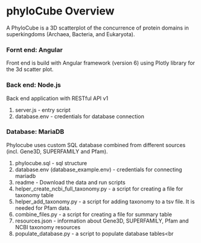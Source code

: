 # phyloCube Overview
A PhyloCube is a 3D scatterplot of the concurrence of protein domains in superkingdoms (Archaea, Bacteria, and Eukaryota).

### Fornt end: Angular
Front end is build with Angular framework (version 6) using Plotly library for the 3d scatter plot.

### Back end: Node.js 
Back end application with RESTful API v1
1. server.js - entry script
2. database.env - credentials for database connection

### Database: MariaDB
Phylocube uses custom SQL database combined from different sources (incl. Gene3D, SUPERFAMILY and Pfam).
1. phylocube.sql - sql structure<br>
2. database.env (database_example.env) - credentials for connecting mariadb<br>
3. readme - Download the data and run scripts<br>
4. helper_create_ncbi_full_taxonomy.py - a script for creating a file for taxonomy table<br>
4. helper_add_taxonomy.py - a script for adding taxonomy to a tsv file. It is needed for Pfam data.<br>
5. combine_files.py - a script for creating a file for summary table<br>
6. resources.json - information about Gene3D, SUPERFAMILY, Pfam and NCBI taxonomy resources<br>
7. populate_database.py - a script to populate database tables<br